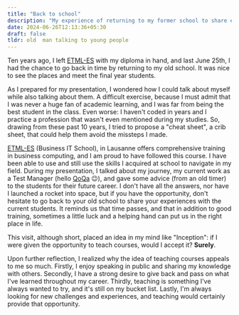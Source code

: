 ```yaml
---
title: "Back to school"
description: "My experience of returning to my former school to share experience to current students based on my own career path"
date: 2024-06-26T12:13:36+05:30
draft: false
tldr: old  man talking to young people
---
```


Ten years ago, I left [ETML-ES](http://etml.ch/formation/es/informatique-de-gestion) with my diploma in hand, and last June 25th, I had the chance to go back in time by returning to my old school. It was nice to see the places and meet the final year students.

As I prepared for my presentation, I wondered how I could talk about myself while also talking about them. A difficult exercise, because I must admit that I was never a huge fan of academic learning, and I was far from being the best student in the class. Even worse: I haven't coded in years and I practice a profession that wasn't even mentioned during my studies. So, drawing from these past 10 years, I tried to propose a "cheat sheet", a crib sheet, that could help them avoid the missteps I made.

[ETML-ES](http://etml.ch/formation/es/informatique-de-gestion) (Business IT School), in Lausanne offers comprehensive training in business computing, and I am proud to have followed this course. I have been able to use and still use the skills I acquired at school to navigate in my field.
During my presentation, I talked about my journey, my current work as a Test Manager (hello [QoQa](https://qoqa.ch) 😉), and gave some advice (from an old timer) to the students for their future career. I don't have all the answers, nor have I launched a rocket into space, but if you have the opportunity, don't hesitate to go back to your old school to share your experiences with the current students. It reminds us that time passes, and that in addition to good training, sometimes a little luck and a helping hand can put us in the right place in life.

This visit, although short, placed an idea in my mind like "Inception": if I were given the opportunity to teach courses, would I accept it? **Surely**.

Upon further reflection, I realized why the idea of teaching courses appeals to me so much. Firstly, I enjoy speaking in public and sharing my knowledge with others. Secondly, I have a strong desire to give back and pass on what I've learned throughout my career. Thirdly, teaching is something I've always wanted to try, and it's still on my bucket list. Lastly, I'm always looking for new challenges and experiences, and teaching would certainly provide that opportunity.
